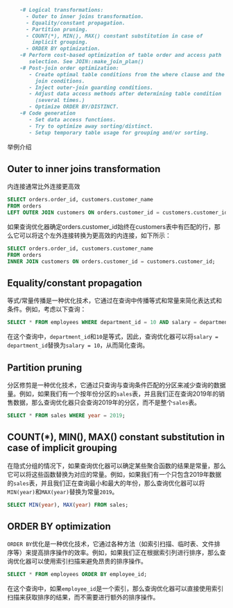 
```md
    -# Logical transformations:
      - Outer to inner joins transformation.
      - Equality/constant propagation.
      - Partition pruning.
      - COUNT(*), MIN(), MAX() constant substitution in case of
        implicit grouping.
      - ORDER BY optimization.
    -# Perform cost-based optimization of table order and access path
       selection. See JOIN::make_join_plan()
    -# Post-join order optimization:
       - Create optimal table conditions from the where clause and the
         join conditions.
       - Inject outer-join guarding conditions.
       - Adjust data access methods after determining table condition
         (several times.)
       - Optimize ORDER BY/DISTINCT.
    -# Code generation
       - Set data access functions.
       - Try to optimize away sorting/distinct.
       - Setup temporary table usage for grouping and/or sorting. 
```
举例介绍
## Outer to inner joins transformation
内连接通常比外连接更高效
```sql
SELECT orders.order_id, customers.customer_name
FROM orders
LEFT OUTER JOIN customers ON orders.customer_id = customers.customer_id;
```

如果查询优化器确定orders.customer_id始终在customers表中有匹配的行，那么它可以将这个左外连接转换为更高效的内连接，如下所示：
```sql
SELECT orders.order_id, customers.customer_name
FROM orders
INNER JOIN customers ON orders.customer_id = customers.customer_id;
```
##  **Equality/constant propagation**
等式/常量传播是一种优化技术，它通过在查询中传播等式和常量来简化表达式和条件。例如，考虑以下查询：

```sql
SELECT * FROM employees WHERE department_id = 10 AND salary = department_id;
```

在这个查询中，`department_id`和`10`是等式，因此，查询优化器可以将`salary = department_id`替换为`salary = 10`，从而简化查询。

##   **Partition pruning**
分区修剪是一种优化技术，它通过只查询与查询条件匹配的分区来减少查询的数据量。例如，如果我们有一个按年份分区的`sales`表，并且我们正在查询2019年的销售数据，那么查询优化器只会查询2019年的分区，而不是整个`sales`表。

```sql
SELECT * FROM sales WHERE year = 2019;
```

## **COUNT(*), MIN(), MAX() constant substitution in case of implicit grouping**
在隐式分组的情况下，如果查询优化器可以确定某些聚合函数的结果是常量，那么它可以将这些函数替换为对应的常量。例如，如果我们有一个只包含2019年数据的`sales`表，并且我们正在查询最小和最大的年份，那么查询优化器可以将`MIN(year)`和`MAX(year)`替换为常量`2019`。

```sql
SELECT MIN(year), MAX(year) FROM sales;
```

## **ORDER BY optimization**
`ORDER BY`优化是一种优化技术，它通过各种方法（如索引扫描、临时表、文件排序等）来提高排序操作的效率。例如，如果我们正在根据索引列进行排序，那么查询优化器可以使用索引扫描来避免昂贵的排序操作。

```sql
SELECT * FROM employees ORDER BY employee_id;
```

在这个查询中，如果`employee_id`是一个索引，那么查询优化器可以直接使用索引扫描来获取排序的结果，而不需要进行额外的排序操作。
